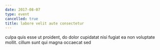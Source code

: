 ```yaml
---
date: 2017-08-07
type: event
cancelled: true
title: labore velit aute consectetur
---
```

culpa quis esse ut proident, do dolor cupidatat nisi fugiat ea non voluptate mollit. cillum sunt qui magna occaecat sed
